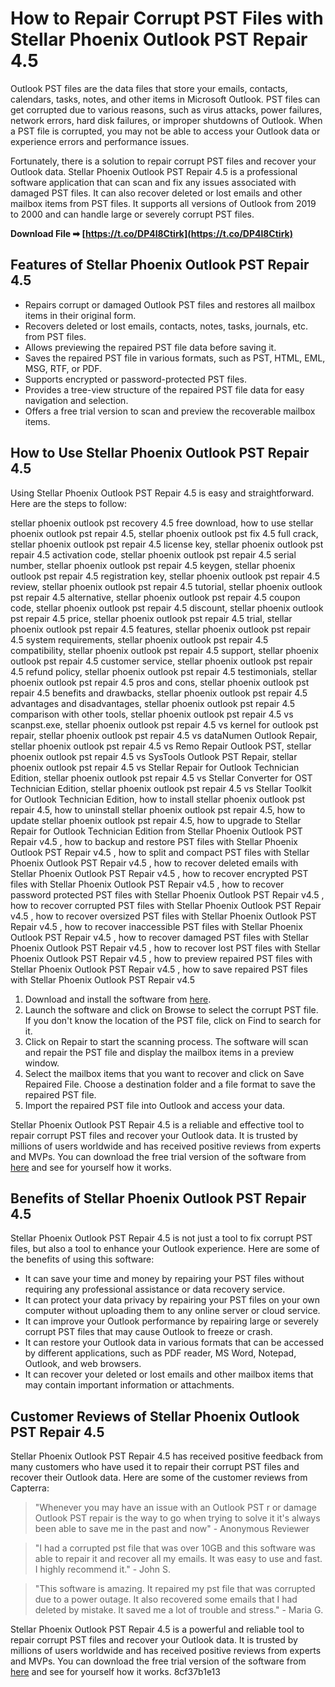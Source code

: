 # How to Repair Corrupt PST Files with Stellar Phoenix Outlook PST Repair 4.5
 
Outlook PST files are the data files that store your emails, contacts, calendars, tasks, notes, and other items in Microsoft Outlook. PST files can get corrupted due to various reasons, such as virus attacks, power failures, network errors, hard disk failures, or improper shutdowns of Outlook. When a PST file is corrupted, you may not be able to access your Outlook data or experience errors and performance issues.
 
Fortunately, there is a solution to repair corrupt PST files and recover your Outlook data. Stellar Phoenix Outlook PST Repair 4.5 is a professional software application that can scan and fix any issues associated with damaged PST files. It can also recover deleted or lost emails and other mailbox items from PST files. It supports all versions of Outlook from 2019 to 2000 and can handle large or severely corrupt PST files.
 
**Download File ➡ [https://t.co/DP4l8Ctirk](https://t.co/DP4l8Ctirk)**


 
## Features of Stellar Phoenix Outlook PST Repair 4.5
 
- Repairs corrupt or damaged Outlook PST files and restores all mailbox items in their original form.
- Recovers deleted or lost emails, contacts, notes, tasks, journals, etc. from PST files.
- Allows previewing the repaired PST file data before saving it.
- Saves the repaired PST file in various formats, such as PST, HTML, EML, MSG, RTF, or PDF.
- Supports encrypted or password-protected PST files.
- Provides a tree-view structure of the repaired PST file data for easy navigation and selection.
- Offers a free trial version to scan and preview the recoverable mailbox items.

## How to Use Stellar Phoenix Outlook PST Repair 4.5
 
Using Stellar Phoenix Outlook PST Repair 4.5 is easy and straightforward. Here are the steps to follow:
 
stellar phoenix outlook pst recovery 4.5 free download,  how to use stellar phoenix outlook pst repair 4.5,  stellar phoenix outlook pst fix 4.5 full crack,  stellar phoenix outlook pst repair 4.5 license key,  stellar phoenix outlook pst repair 4.5 activation code,  stellar phoenix outlook pst repair 4.5 serial number,  stellar phoenix outlook pst repair 4.5 keygen,  stellar phoenix outlook pst repair 4.5 registration key,  stellar phoenix outlook pst repair 4.5 review,  stellar phoenix outlook pst repair 4.5 tutorial,  stellar phoenix outlook pst repair 4.5 alternative,  stellar phoenix outlook pst repair 4.5 coupon code,  stellar phoenix outlook pst repair 4.5 discount,  stellar phoenix outlook pst repair 4.5 price,  stellar phoenix outlook pst repair 4.5 trial,  stellar phoenix outlook pst repair 4.5 features,  stellar phoenix outlook pst repair 4.5 system requirements,  stellar phoenix outlook pst repair 4.5 compatibility,  stellar phoenix outlook pst repair 4.5 support,  stellar phoenix outlook pst repair 4.5 customer service,  stellar phoenix outlook pst repair 4.5 refund policy,  stellar phoenix outlook pst repair 4.5 testimonials,  stellar phoenix outlook pst repair 4.5 pros and cons,  stellar phoenix outlook pst repair 4.5 benefits and drawbacks,  stellar phoenix outlook pst repair 4.5 advantages and disadvantages,  stellar phoenix outlook pst repair 4.5 comparison with other tools,  stellar phoenix outlook pst repair 4.5 vs scanpst.exe,  stellar phoenix outlook pst repair 4.5 vs kernel for outlook pst repair,  stellar phoenix outlook pst repair 4.5 vs dataNumen Outlook Repair,  stellar phoenix outlook pst repair 4.5 vs Remo Repair Outlook PST,  stellar phoenix outlook pst repair 4.5 vs SysTools Outlook PST Repair,  stellar phoenix outlook pst repair 4.5 vs Stellar Repair for Outlook Technician Edition,  stellar phoenix outlook pst repair 4.5 vs Stellar Converter for OST Technician Edition,  stellar phoenix outlook pst repair 4.5 vs Stellar Toolkit for Outlook Technician Edition,  how to install stellar phoenix outlook pst repair 4.5,  how to uninstall stellar phoenix outlook pst repair 4.5,  how to update stellar phoenix outlook pst repair 4.5,  how to upgrade to Stellar Repair for Outlook Technician Edition from Stellar Phoenix Outlook PST Repair v4.5 ,  how to backup and restore PST files with Stellar Phoenix Outlook PST Repair v4.5 ,  how to split and compact PST files with Stellar Phoenix Outlook PST Repair v4.5 ,  how to recover deleted emails with Stellar Phoenix Outlook PST Repair v4.5 ,  how to recover encrypted PST files with Stellar Phoenix Outlook PST Repair v4.5 ,  how to recover password protected PST files with Stellar Phoenix Outlook PST Repair v4.5 ,  how to recover corrupted PST files with Stellar Phoenix Outlook PST Repair v4.5 ,  how to recover oversized PST files with Stellar Phoenix Outlook PST Repair v4.5 ,  how to recover inaccessible PST files with Stellar Phoenix Outlook PST Repair v4.5 ,  how to recover damaged PST files with Stellar Phoenix Outlook PST Repair v4.5 ,  how to recover lost PST files with Stellar Phoenix Outlook PST Repair v4.5 ,  how to preview repaired PST files with Stellar Phoenix Outlook PST Repair v4.5 ,  how to save repaired PST files with Stellar Phoenix Outlook PST Repair v4.5

1. Download and install the software from [here](https://www.stellarinfo.com/outlook-pst-repair.php).
2. Launch the software and click on Browse to select the corrupt PST file. If you don't know the location of the PST file, click on Find to search for it.
3. Click on Repair to start the scanning process. The software will scan and repair the PST file and display the mailbox items in a preview window.
4. Select the mailbox items that you want to recover and click on Save Repaired File. Choose a destination folder and a file format to save the repaired PST file.
5. Import the repaired PST file into Outlook and access your data.

Stellar Phoenix Outlook PST Repair 4.5 is a reliable and effective tool to repair corrupt PST files and recover your Outlook data. It is trusted by millions of users worldwide and has received positive reviews from experts and MVPs. You can download the free trial version of the software from [here](https://www.stellarinfo.com/outlook-pst-repair.php) and see for yourself how it works.
  
## Benefits of Stellar Phoenix Outlook PST Repair 4.5
 
Stellar Phoenix Outlook PST Repair 4.5 is not just a tool to fix corrupt PST files, but also a tool to enhance your Outlook experience. Here are some of the benefits of using this software:

- It can save your time and money by repairing your PST files without requiring any professional assistance or data recovery service.
- It can protect your data privacy by repairing your PST files on your own computer without uploading them to any online server or cloud service.
- It can improve your Outlook performance by repairing large or severely corrupt PST files that may cause Outlook to freeze or crash.
- It can restore your Outlook data in various formats that can be accessed by different applications, such as PDF reader, MS Word, Notepad, Outlook, and web browsers.
- It can recover your deleted or lost emails and other mailbox items that may contain important information or attachments.

## Customer Reviews of Stellar Phoenix Outlook PST Repair 4.5
 
Stellar Phoenix Outlook PST Repair 4.5 has received positive feedback from many customers who have used it to repair their corrupt PST files and recover their Outlook data. Here are some of the customer reviews from Capterra:

> "Whenever you may have an issue with an Outlook PST r or damage Outlook PST repair is the way to go when trying to solve it it's always been able to save me in the past and now" - Anonymous Reviewer

> "I had a corrupted pst file that was over 10GB and this software was able to repair it and recover all my emails. It was easy to use and fast. I highly recommend it." - John S.

> "This software is amazing. It repaired my pst file that was corrupted due to a power outage. It also recovered some emails that I had deleted by mistake. It saved me a lot of trouble and stress." - Maria G.

Stellar Phoenix Outlook PST Repair 4.5 is a powerful and reliable tool to repair corrupt PST files and recover your Outlook data. It is trusted by millions of users worldwide and has received positive reviews from experts and MVPs. You can download the free trial version of the software from [here](https://www.stellarinfo.com/outlook-pst-repair.php) and see for yourself how it works.
 8cf37b1e13
 
